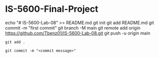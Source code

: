 # IS-5600-Final-Project

echo "# IS-5600-Lab-08" >> README.md
git init
git add README.md
git commit -m "first commit"
git branch -M main
git remote add origin https://github.com/Tbenz01/IS-5600-Lab-08.git
git push -u origin main

`git add .`

`git commit -m "<commit message>"`
